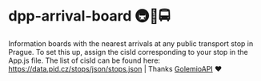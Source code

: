 # dpp-arrival-board 🚇🚊🚍

Information boards with the nearest arrivals at any public transport stop in Prague. To set this up, assign the cisId corresponding to your stop in the App.js file. The list of cisId can be found here: https://data.pid.cz/stops/json/stops.json | Thanks [GolemioAPI](https://golemioapi.docs.apiary.io/#) ❤️
